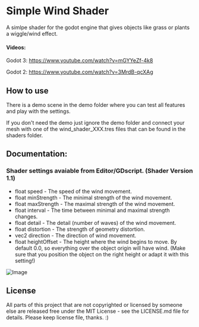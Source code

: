 # Simple Wind Shader

A simlpe shader for the godot engine that gives objects like grass or plants a wiggle/wind effect.

#### Videos:

Godot 3: https://www.youtube.com/watch?v=mGYYeZf-4k8

Godot 2: https://www.youtube.com/watch?v=3MrdB-qcXAg


## How to use

There is a demo scene in the demo folder where you can test all features and play with the settings.

If you don't need the demo just ignore the demo folder and connect your mesh with one of the wind_shader_XXX.tres files that can be found in the shaders folder.

## Documentation:

### Shader settings avaiable from Editor/GDscript. (Shader Version 1.1)
- float speed - The speed of the wind movement.
- float minStrength - The minimal strength of the wind movement.
- float maxStrength - The maximal strength of the wind movement.
- float interval - The time between minimal and maximal strength changes.
- float detail - The detail (number of waves) of the wind movement.
- float distortion - The strength of geometry distortion.
- vec2 direction - The direction of wind movement.
- float heightOffset - The height where the wind begins to move. By default 0.0, so everything over the object origin will have wind. (Make sure that you position the object on the right height or adapt it with this setting!)

![Image](screenshots/editor_settings.png)

## License

All parts of this project that are not copyrighted or licensed by someone else are released free under the MIT License - see the LICENSE.md file for details.
Please keep license file, thanks. :)
